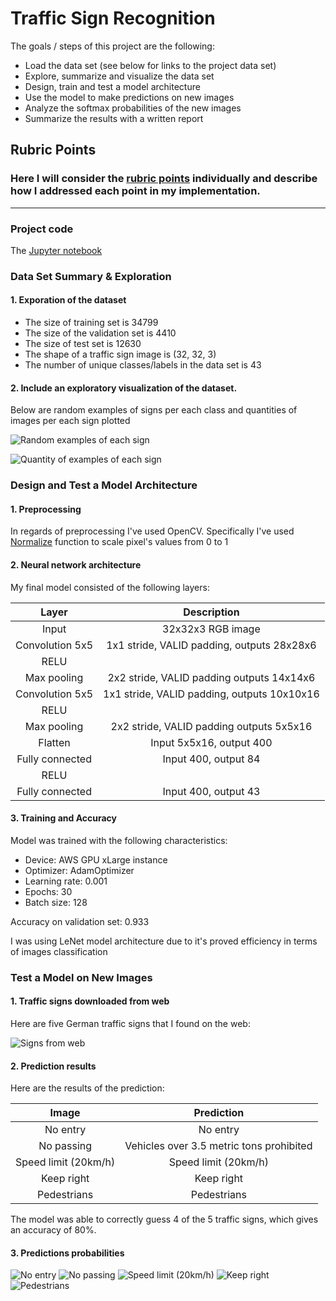 # **Traffic Sign Recognition** 

The goals / steps of this project are the following:
* Load the data set (see below for links to the project data set)
* Explore, summarize and visualize the data set
* Design, train and test a model architecture
* Use the model to make predictions on new images
* Analyze the softmax probabilities of the new images
* Summarize the results with a written report


[//]: # (Image References)

[image1]: ./examples/visualization.jpg "Visualization"
[image2]: ./examples/grayscale.jpg "Grayscaling"
[image3]: ./examples/random_noise.jpg "Random Noise"
[image4]: ./examples/placeholder.png "Traffic Sign 1"
[image5]: ./examples/placeholder.png "Traffic Sign 2"
[image6]: ./examples/placeholder.png "Traffic Sign 3"
[image7]: ./examples/placeholder.png "Traffic Sign 4"
[image8]: ./examples/placeholder.png "Traffic Sign 5"

## Rubric Points
### Here I will consider the [rubric points](https://review.udacity.com/#!/rubrics/481/view) individually and describe how I addressed each point in my implementation.  

---
### Project code

The  [Jupyter notebook](https://github.com/AlexanderKim/CarND-Traffic-Sign-Classifier-Project/blob/master/Traffic_Sign_Classifier.ipynb)

### Data Set Summary & Exploration

#### 1. Exporation of the dataset

* The size of training set is 34799
* The size of the validation set is 4410
* The size of test set is 12630
* The shape of a traffic sign image is (32, 32, 3)
* The number of unique classes/labels in the data set is 43

#### 2. Include an exploratory visualization of the dataset.

Below are random examples of signs per each class and quantities of images per each sign plotted

![Random examples of each sign](./Images/exploratory_signs.png "Random examples of each sign")


![Quantity of examples of each sign](./Images/exploratory_histogram.png "Quantity of examples of each sign")


### Design and Test a Model Architecture

#### 1. Preprocessing

In regards of preprocessing I've used OpenCV. Specifically I've used [Normalize](https://docs.opencv.org/2.4/modules/core/doc/operations_on_arrays.html#normalize) function to scale pixel's values from 0 to 1


#### 2. Neural network architecture

My final model consisted of the following layers:

| Layer         		|     Description	        					| 
|:---------------------:|:---------------------------------------------:| 
| Input         		| 32x32x3 RGB image   							| 
| Convolution 5x5     	| 1x1 stride, VALID padding, outputs 28x28x6 	|
| RELU					|											    |
| Max pooling	      	| 2x2 stride, VALID padding outputs 14x14x6     |
| Convolution 5x5	    | 1x1 stride, VALID padding, outputs 10x10x16   |
| RELU          		|           									|
| Max pooling	      	| 2x2 stride, VALID padding outputs 5x5x16      |
| Flatten               | Input 5x5x16, output 400                      |
| Fully connected       | Input 400, output 84                          |
| RELU                  |												|
| Fully connected       | Input 400, output 43                          |
 


#### 3. Training and Accuracy

Model was trained with the following characteristics:
* Device: AWS GPU xLarge instance
* Optimizer: AdamOptimizer
* Learning rate: 0.001
* Epochs: 30
* Batch size: 128

Accuracy on validation set: 0.933

I was using LeNet model architecture due to it's proved efficiency in terms of images classification

### Test a Model on New Images

#### 1. Traffic signs downloaded from web

Here are five German traffic signs that I found on the web:

![Signs from web](./Images/web_signs.png "Signs from web")


#### 2. Prediction results

Here are the results of the prediction:

| Image			        |     Prediction	        					| 
|:---------------------:|:---------------------------------------------:| 
| No entry      		| No entry   									| 
| No passing            | Vehicles over 3.5 metric tons prohibited      |
| Speed limit (20km/h)  | Speed limit (20km/h)                          |
| Keep right            | Keep right                                    |
| Pedestrians			| Pedestrians                                   |


The model was able to correctly guess 4 of the 5 traffic signs, which gives an accuracy of 80%.

#### 3. Predictions probabilities

![No entry](./Images/stop_stats.png "No entry")
![No passing](./Images/pass_stats.png "No passing")
![Speed limit (20km/h)](./Images/20_stats.png "Speed limit (20km/h)")
![Keep right](./Images/right_stats.png "Keep right")
![Pedestrians](./Images/pedestrian_stats.png "Pedestrians")
